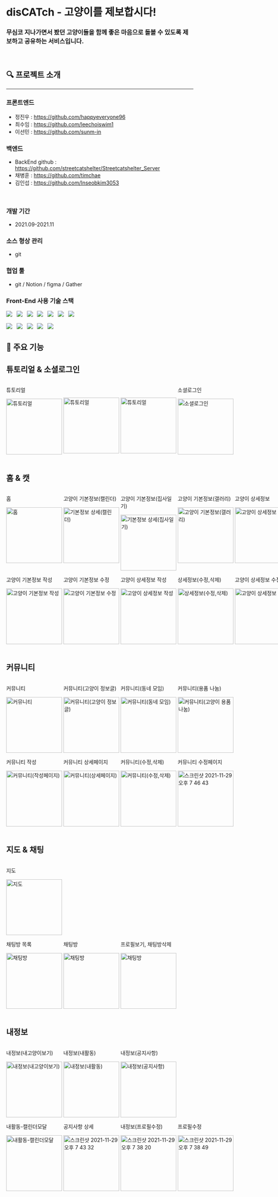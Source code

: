 # disCATch - 고양이를 제보합시다!

### 무심코 지나가면서 봤던 고양이들을 함께 좋은 마음으로 돌볼 수 있도록 제보하고 공유하는 서비스입니다.

<br>

## **🔍 프로젝트 소개**

---

### **프론트엔드**

- 정진우 : https://github.com/happyeveryone96
- 최수임 : https://github.com/leechoiswim1
- 이선민 : https://github.com/sunm-in

### **백엔드**

- BackEnd github : https://github.com/streetcatshelter/Streetcatshelter_Server
- 채병훈 : https://github.com/timchae
- 김인섭 : https://github.com/Inseobkim3053

<br>

### **개발 기간**

- 2021.09-2021.11

### **소스 형상 관리**

- git

### **협업 툴**

- git / Notion / figma / Gather

### **Front-End 사용 기술 스택**

<!-- <img alt="Python" src ="https://img.shields.io/badge/기술명-원하는색상코드.svg?&style=for-the-badge&logo=로고명&logoColor=로고색상"/> -->

<img src="https://img.shields.io/badge/JavaScript-F7DF1E.svg?&style=for-the-badge&logo=JavaScript&logoColor=white" /> &nbsp;
<img src="https://img.shields.io/badge/React-61DAFB.svg?&style=for-the-badge&logo=React&logoColor=white" /> &nbsp;
<img src="https://img.shields.io/badge/Redux-764ABC.svg?&style=for-the-badge&logo=Redux&logoColor=white" /> &nbsp;
<img src="https://img.shields.io/badge/ReduxToolkit-blueviolet.svg?&style=for-the-badge&logo=ReduxToolkit&logoColor=white" /> &nbsp;
<img src="https://img.shields.io/badge/Socket.io-010101.svg?&style=for-the-badge&logo=Socket.io&logoColor=white" /> &nbsp;
<img src="https://img.shields.io/badge/Axios-pink.svg?&style=for-the-badge&logo=Axios&logoColor=white" /> &nbsp;
<img src="https://img.shields.io/badge/styled--components-DB7093.svg?&style=for-the-badge&logo=styled-components&logoColor=white" /> &nbsp;

<img src="https://img.shields.io/badge/React Router-E34F26.svg?&style=for-the-badge&logo=React Router&logoColor=white" /> &nbsp;
<img src="https://img.shields.io/badge/Amazon S3-569A31.svg?&style=for-the-badge&logo=Amazon S3&logoColor=white" /> &nbsp;
<img src="https://img.shields.io/badge/Material Design Icons-2196F3.svg?&style=for-the-badge&logo=Material Design Icons&logoColor=white" /> &nbsp;
<img src="https://img.shields.io/badge/HTML5-CA4245.svg?&style=for-the-badge&logo=HTML5&logoColor=white" /> &nbsp;
<img src="https://img.shields.io/badge/CSS3-1572B6.svg?&style=for-the-badge&logo=CSS3&logoColor=white" /> &nbsp;

## **📌 주요 기능**

<!-- sample -->
<!-- <div style="display: flex" >
  <div>
    <p>제목</p>
    <img width="200" alt="제목" src="https://user-images.githubusercontent.com/74447464/143837022-9bee72b4-a00d-4ea0-88fd-872067f6d49b.png">
  </div>&nbsp;
</div> -->

<h2 style="font-weight: bold" >튜토리얼 & 소셜로그인</h2>
<div style="display: flex" >
  <!-- 튜토리얼 -->
  <div>
    <p>튜토리얼</p>
    <img width="150" alt="튜토리얼" src="https://user-images.githubusercontent.com/74447464/143850844-5863f54f-2af6-4776-967e-1d49667faca2.png">
  </div>&nbsp;
  <div>
    <p>&nbsp;</p>
    <img width="150" alt="튜토리얼" src="https://user-images.githubusercontent.com/74447464/143850923-bd738149-5011-46bf-901e-5db2a26a8ea4.png">
  </div>&nbsp;
  <div>
    <p>&nbsp;</p>
    <img width="150" alt="튜토리얼" src="https://user-images.githubusercontent.com/74447464/143850944-82252b65-3403-4263-a251-a2e424b59365.png">
  </div>&nbsp;
  <!-- 소셜로그인 -->
  <div>
    <p>소셜로그인</p>
    <img width="150" alt="소셜로그인" src="https://user-images.githubusercontent.com/74447464/143837022-9bee72b4-a00d-4ea0-88fd-872067f6d49b.png">
  </div>&nbsp;
</div>

<br>

<!-- 홈 & 캣 -->
<h2 style="font-weight: bold" >홈 & 캣</h2>
<div style="display: flex">
  <div >
    <p>홈</p>
    <img width="150" alt="홈" src="https://user-images.githubusercontent.com/74447464/143837518-18001d61-372a-487e-bf9e-e17ea53e65ad.png">
  </div>&nbsp;
  <div >
    <p>고양이 기본정보(캘린더)</p>
    <img width="150" alt="기본정보 상세(캘린더)" src="https://user-images.githubusercontent.com/74447464/143858688-30c74b06-6392-4ba3-ac0f-fc2b9de79223.png">
  </div>&nbsp;
  <div >
    <p>고양이 기본정보(집사일기)</p>
    <img width="150" alt="기본정보 상세(집사일기)" src="https://user-images.githubusercontent.com/74447464/143858759-f9f676ee-c3c4-44df-ae06-c2d1bc8c424d.png">
  </div>&nbsp;
  <div >
    <p>고양이 기본정보(갤러리)</p>
    <img width="150" alt="고양이 기본정보(갤러리)" src="https://user-images.githubusercontent.com/74447464/143858790-28d3578e-4a77-49fb-9731-0989752bf283.png">
  </div>&nbsp;
  <div >
    <p>고양이 상세정보</p>
    <img width="150" alt="고양이 상세정보 작성" src="https://user-images.githubusercontent.com/74447464/143858947-7d3b4e30-b2ea-4e78-a363-3726418ca793.png">
  </div>&nbsp;
</div>
<div style="display: flex" >
  <div >
    <p>고양이 기본정보 작성</p>
    <img width="150" alt="고양이 기본정보 작성" src="https://user-images.githubusercontent.com/74447464/143856594-8948bb1c-6c79-4c61-8064-8d5fedb5447f.png">
  </div>&nbsp;
  <div >
    <p>고양이 기본정보 수정</p>
    <img width="150" alt="고양이 기본정보 수정" src="https://user-images.githubusercontent.com/74447464/143858847-49be8ca4-d2e7-4d0d-9dfa-366ddc321b3a.png">
  </div>&nbsp;
  <div >
    <p>고양이 상세정보 작성</p>
    <img width="150" alt="고양이 상세정보 작성" src="https://user-images.githubusercontent.com/74447464/143857664-4b6542a2-e86f-48b4-b603-c6c09d296b19.png">
  </div>&nbsp;
  <div >
    <p>상세정보(수정,삭제)</p>
    <img width="150" alt="상세정보(수정,삭제)" src="https://user-images.githubusercontent.com/74447464/143858990-ecf6653d-1bae-47b9-9e3b-aa7b4324daef.png">
  </div>&nbsp;
  <div >
    <p>고양이 상세정보 수정</p>
    <img width="150" alt="고양이 상세정보 수정" src="https://user-images.githubusercontent.com/74447464/143859031-cf70045c-d7b4-4fee-88d6-6abc82bf0d86.png">
  </div>&nbsp;
</div>

<br>

<!-- 커뮤니티 -->
<h2 style="font-weight: bold" >커뮤니티</h2>
<div style="display: flex">
  <div>
    <p>커뮤니티</p>
    <img width="150" alt="커뮤니티" src="https://user-images.githubusercontent.com/74447464/143837641-cb343d87-baf8-43d1-b842-f1502d88a288.png">
  </div>&nbsp;
  <div>
    <p>커뮤니티(고양이 정보글)</p>
    <img width="150" alt="커뮤니티(고양이 정보글)" src="https://user-images.githubusercontent.com/74447464/143849182-657c2fbc-ee3d-48a3-adfc-4793244d304b.png">
  </div>&nbsp;
  <div>
    <p>커뮤니티(동네 모임)</p>
    <img width="150" alt="커뮤니티(동네 모임)" src="https://user-images.githubusercontent.com/74447464/143849397-65d7b01e-3ac8-4eaf-97d9-163156cf6b89.png">
  </div>&nbsp;
  <div>
    <p>커뮤니티(용품 나눔)</p>
    <img width="150" alt="커뮤니티(고양이 용품 나눔)" src="https://user-images.githubusercontent.com/74447464/143849585-f8fd95df-e202-42c2-bd07-513dc0544d53.png">
  </div>&nbsp;
</div>
<div style="display: flex">
  <div>
    <p>커뮤니티 작성</p>
    <img width="150" alt="커뮤니티(작성페이지)" src="https://user-images.githubusercontent.com/74447464/143852672-fd965e34-42e6-4a8e-a3c4-33c52cf5abef.png">
  </div>&nbsp;
  <div>
    <p>커뮤니티 상세페이지</p>
    <img width="150" alt="커뮤니티(상세페이지)" src="https://user-images.githubusercontent.com/74447464/143852386-83dd2a06-f340-4a3c-90f7-c1054af9d1ed.png">
  </div>&nbsp;
  <div>
    <p>커뮤니티(수정,삭제)</p>
    <img width="150" alt="커뮤니티(수정,삭제)" src="https://user-images.githubusercontent.com/74447464/143852852-716cb18e-bc2c-48c9-89ed-29ecf54930c3.png">
  </div>&nbsp;
  <div>
    <p>커뮤니티 수정페이지</p>
    <img width="150" alt="스크린샷 2021-11-29 오후 7 46 43" src="https://user-images.githubusercontent.com/74447464/143854296-23ca6b02-c243-4cd5-ad3d-cca296c2f79f.png">
  </div>&nbsp;
</div>

<br>

<h2 style="font-weight: bold" >지도 & 채팅</h2>
<div style="display: flex">
  <!-- 지도 -->
  <div>
    <p>지도</p>
    <img width="150" alt="지도" src="https://user-images.githubusercontent.com/74447464/143838204-8a3108e0-a9cf-4a8f-9308-37b65d8743de.png">
  </div>&nbsp;
</div>
<div style="display: flex">
  <!-- 채팅 -->
  <div>
    <p>채팅방 목록</p>
    <img width="150" alt="채팅방" src="https://user-images.githubusercontent.com/74447464/143860189-ea122e1f-4a08-4401-9123-89a83f741d35.png">
  </div>&nbsp;
  <div>
    <p>채팅방</p>
    <img width="150" alt="채팅방" src="https://user-images.githubusercontent.com/74447464/143860173-642280c2-1c24-48f7-881a-b1103d8c36cc.png">
  </div>&nbsp;
  <div>
    <p>프로필보기, 채팅방삭제</p>
    <img width="150" alt="채팅방" src="https://user-images.githubusercontent.com/74447464/143860215-6d368d8a-965d-42f1-a77a-f99147e7a57d.png">
  </div>&nbsp;
</div>

<br>

<!-- 내정보 -->
<h2 style="font-weight: bold" >내정보</h2>
<div style="display: flex">
  <div>
    <p>내정보(내고양이보기)</p>
    <img width="150" alt="내정보(내고양이보기)" src="https://user-images.githubusercontent.com/74447464/143839147-0052c670-32ed-40a0-8fde-729211493b59.png">
  </div>&nbsp;
  <div>
    <p>내정보(내활동)</p>
    <img width="150" alt="내정보(내활동)" src="https://user-images.githubusercontent.com/74447464/143839190-55fd4e46-7007-4beb-8429-67a6e65e5031.png">
  </div>&nbsp;
  <div>
    <p>내정보(공지사항)</p>
    <img width="150" alt="내정보(공지사항)" src="https://user-images.githubusercontent.com/74447464/143839257-7307fcbb-cb98-460f-8c82-cf5107cb2c9b.png">
  </div>&nbsp;
</div>
<div style="display: flex" >
  <div>
    <p>내활동-캘린더모달</p>
    <img width="150" alt="내활동-캘린더모달" src="https://user-images.githubusercontent.com/74447464/143853235-5c81ff2c-cbcd-4722-ad91-90888ba62578.png">
  </div>&nbsp;
  <div>
    <p>공지사항 상세</p>
    <img width="150" alt="스크린샷 2021-11-29 오후 7 43 32" src="https://user-images.githubusercontent.com/74447464/143853836-df79bd20-81c4-4d39-ae5d-b7adf083895c.png">
  </div>&nbsp;
  <div>
    <p>내정보(프로필수정)</p>
    <img width="150" alt="스크린샷 2021-11-29 오후 7 38 20" src="https://user-images.githubusercontent.com/74447464/143853116-ed977312-2c50-4f47-ae8a-51d9828a0998.png">
  </div>&nbsp;
  <div>
    <p>프로필수정</p>
    <img width="150" alt="스크린샷 2021-11-29 오후 7 38 49" src="https://user-images.githubusercontent.com/74447464/143853194-44a7b5d2-92e3-4de7-aa9c-044149f9dcb2.png">
  </div>&nbsp;
</div>
